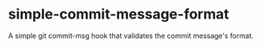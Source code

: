# simple-commit-message-format
A simple git commit-msg hook that validates the commit message's format.
